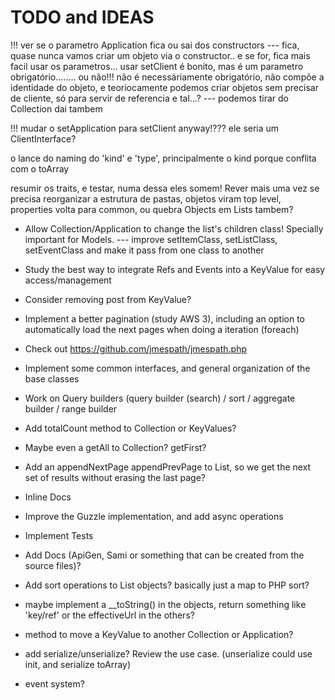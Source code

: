 # TODO and IDEAS

!!!
ver se o parametro Application fica ou sai dos constructors --- fica, quase nunca vamos criar um objeto via o constructor.. e se for, fica mais facil usar os parametros... usar setClient é bonito, mas é um parametro obrigatório........ ou não!!! não é necessáriamente obrigatório, não compõe a identidade do objeto, e teoriocamente podemos criar objetos sem precisar de cliente, só para servir de referencia e tal...? --- podemos tirar do Collection dai tambem

!!!
mudar o setApplication para setClient anyway!??? ele seria um ClientInterface?

o lance do naming do 'kind' e 'type', principalmente o kind porque conflita com o toArray

resumir os traits, e testar, numa dessa eles somem! Rever mais uma vez se precisa reorganizar a estrutura de pastas, objetos viram top level, properties volta para common, ou quebra Objects em Lists tambem?


- Allow Collection/Application to change the list's children class! Specially important for Models. --- improve setItemClass, setListClass, setEventClass and make it pass from one class to another

- Study the best way to integrate Refs and Events into a KeyValue for easy access/management

- Consider removing post from KeyValue?

- Implement a better pagination (study AWS 3), including an option to automatically load the next pages when doing a iteration (foreach)

- Check out https://github.com/jmespath/jmespath.php

- Implement some common interfaces, and general organization of the base classes

- Work on Query builders (query builder (search) / sort / aggregate builder / range builder

- Add totalCount method to Collection or KeyValues?

- Maybe even a getAll to Collection? getFirst?

- Add an appendNextPage appendPrevPage to List, so we get the next set of results without erasing the last page?

- Inline Docs

- Improve the Guzzle implementation, and add async operations

- Implement Tests

- Add Docs (ApiGen, Sami or something that can be created from the source files)?

- Add sort operations to List objects? basically just a map to PHP sort?

- maybe implement a __toString() in the objects, return something like 'key/ref' or the effectiveUrl in the others?

- method to move a KeyValue to another Collection or Application?

- add serialize/unserialize? Review the use case. (unserialize could use init, and serialize toArray)

- event system?